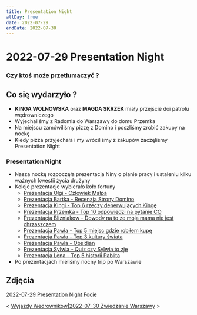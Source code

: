 ```yaml
---
title: Presentation Night
allDay: true
date: 2022-07-29
endDate: 2022-07-30
---
```


# 2022-07-29 Presentation Night

### Czy ktoś może przetłumaczyć ?

## Co się wydarzyło ? 
- **KINGA WOLNOWSKA** oraz **MAGDA SKRZEK** miały przejście doi patrolu wędrowniczego 
- Wyjechaliśmy z Radomia do Warszawy do domu Przemka
- Na miejscu zamówiliśmy pizzę z Domino i poszliśmy zrobić zakupy na nockę
- Kiedy pizza przyjechała i my wróciliśmy z zakupów zaczęliśmy Presentation Night

### Presentation Night 
- Nasza nockę rozpoczęła prezentacja Niny o planie pracy i ustaleniu kilku ważnych kwestii życia drużyny
- Koleje prezentacje wybierało koło fortuny
	- [Prezentacja Olgi - Człowiek Małpa](Prezentacje/Prezentacja%20Olgi%20-%20Człowiek%20Małpa.md)
	- [Prezentacja Bartka - Recenzja Strony Domino](Prezentacje/Prezentacja%20Bartka%20-%20Recenzja%20Strony%20Domino.md)
	- [Prezentacja Kingi - Top 6 rzeczy denerwujących Kingę](Prezentacje/Prezentacja%20Kingi%20-%20Top%206%20rzeczy%20denerwujących%20Kingę.md)
	- [Prezentacja Przemka - Top 10 odpowiedzi na pytanie CO](Prezentacje/Prezentacja%20Przemka%20-%20Top%2010%20odpowiedzi%20na%20pytanie%20CO.md)
	- [Prezentacja Blizniakow - Dowody na to ze moja mama nie jest chrzaszczem](Prezentacje/Prezentacja%20Blizniakow%20-%20Dowody%20na%20to%20ze%20moja%20mama%20nie%20jest%20chrzaszczem.md)
	- [Prezentacja Pawła - Top 5 miejsc gdzie robiłem kupę](Prezentacje/Prezentacja%20Pawła%20-%20Top%205%20miejsc%20gdzie%20robiłem%20kupę.md)
	- [Prezentacja Pawła - Top 3 kultury świata](Prezentacje/Prezentacja%20Pawła%20-%20Top%203%20kultury%20świata.md)
	- [Prezentacja Pawła - Obsidian](Prezentacje/Prezentacja%20Pawła%20-%20Obsidian.md)
	- [Prezentacja Sylwia - Quiz czy Sylwia to zje](Prezentacje/Prezentacja%20Sylwia%20-%20Quiz%20czy%20Sylwia%20to%20zje.md)
	- [Prezentacja Lena - Top 5 historii Pablita](Prezentacje/Prezentacja%20Lena%20-%20Top%205%20historii%20Pablita.md)
- Po prezentacjach mieliśmy nocny trip po Warszawie

## Zdjęcia
[2022-07-29 Presentation Night Focie](Focie/2022-07-29%20Presentation%20Night%20Focie.md)

< [Wyjazdy Wedrownikow](Wyjazdy%20Wedrownikow.md)|[2022-07-30 Zwiedzanie Warszawy](Calendar/2022-07-30%20Zwiedzanie%20Warszawy.md) >